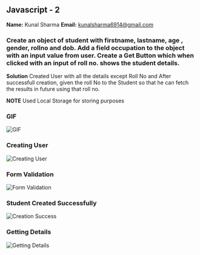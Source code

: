 ## Javascript - 2

**Name:** Kunal Sharma
**Email:** kunalsharma6914@gmail.com

### Create an object of student with firstname, lastname, age , gender, rollno and dob. Add a field occupation to the object with an input value from user. Create a Get Button which when clicked with an input of roll no. shows the student details.

**Solution** Created User with all the details except Roll No and After successfull creation, given the roll No to the Student so that he can fetch the results in future using that roll no.

**NOTE** Used Local Storage for storing purposes

### GIF

![GIF](https://github.com/sharma-kunal/SAU-Feb-Batch-2/blob/main/Javascript-Afternoon/img/js.gif)

### Creating User

![Creating User](https://github.com/sharma-kunal/SAU-Feb-Batch-2/blob/main/Javascript-Afternoon/img/1.png)

### Form Validation

![Form Validation](https://github.com/sharma-kunal/SAU-Feb-Batch-2/blob/main/Javascript-Afternoon/img/2.png)

### Student Created Successfully

![Creation Success](https://github.com/sharma-kunal/SAU-Feb-Batch-2/blob/main/Javascript-Afternoon/img/3.png)

### Getting Details

![Getting Details](https://github.com/sharma-kunal/SAU-Feb-Batch-2/blob/main/Javascript-Afternoon/img/4.png)